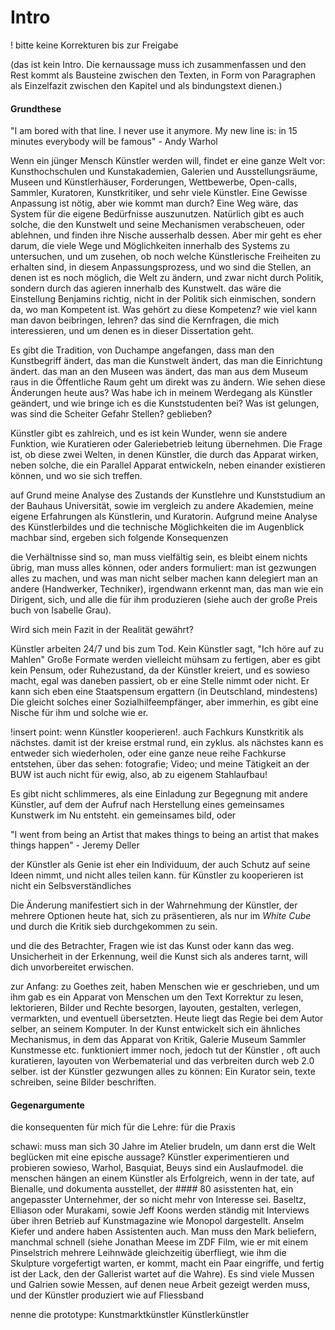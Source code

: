 # Intro 


! bitte keine Korrekturen bis zur Freigabe

(das ist kein Intro. Die kernaussage muss ich zusammenfassen und den Rest kommt als Bausteine zwischen den Texten, in Form von Paragraphen als Einzelfazit zwischen den Kapitel und als bindungstext dienen.) 

#### Grundthese 

"I am bored with that line. I never use it anymore. My new line is: in 15 minutes everybody will be famous" - Andy Warhol

Wenn ein jünger Mensch Künstler werden will, findet er eine ganze Welt vor: Kunsthochschulen und Kunstakademien, Galerien und Ausstellungsräume, Museen und Künstlerhäuser, Forderungen, Wettbewerbe, Open-calls, Sammler, Kuratoren, Kunstkritiker, und sehr viele Künstler. Eine Gewisse Anpassung ist nötig, aber wie kommt man durch? Eine Weg wäre, das System für die eigene Bedürfnisse auszunutzen. Natürlich gibt es auch solche, die den Kunstwelt und seine Mechanismen verabscheuen, oder ablehnen, und finden ihre Nische ausserhalb dessen. Aber mir geht es eher darum, die viele Wege und Möglichkeiten innerhalb des Systems zu untersuchen, und um zusehen, ob noch welche Künstlerische Freiheiten zu erhalten sind, in diesem Anpassungsprozess, und wo sind die Stellen, an denen ist es noch möglich, die Welt zu ändern, und zwar nicht durch Politik, sondern durch das agieren innerhalb des Kunstwelt.
das wäre die Einstellung Benjamins richtig, nicht in der Politik sich einmischen, sondern da, wo man Kompetent ist. Was gehört zu diese Kompetenz? wie viel kann man davon beibringen, lehren? das sind die Kernfragen, die mich interessieren, und um denen es in dieser Dissertation geht.

Es gibt die Tradition, von Duchampe angefangen, dass man den Kunstbegriff ändert, das man die Kunstwelt ändert, das man die Einrichtung ändert. das man an den Museen was ändert, das man aus dem Museum raus in die Öffentliche Raum geht um direkt was zu ändern. Wie sehen diese Änderungen heute aus? Was habe ich in meinem Werdegang als Künstler geändert, und wie bringe ich es die Kunststudenten bei? Was ist gelungen, was sind die Scheiter Gefahr Stellen? geblieben? 

Künstler gibt es zahlreich, und es ist kein Wunder, wenn sie andere Funktion, wie Kuratieren oder Galeriebetrieb leitung übernehmen. Die Frage ist, ob diese zwei Welten, in denen Künstler, die durch das Apparat wirken, neben solche, die ein Parallel Apparat entwickeln, neben einander existieren können, und wo sie sich treffen.

auf Grund meine Analyse des Zustands der Kunstlehre und Kunststudium an der Bauhaus Universität, sowie im vergleich zu andere Akademien, meine eigene Erfahrungen als Künstlerin, und Kuratorin. Aufgrund meine Analyse des Künstlerbildes und die technische Möglichkeiten die im Augenblick machbar sind, ergeben sich folgende Konsequenzen

die Verhältnisse sind so, man muss vielfältig sein, es bleibt einem nichts übrig, man muss alles können, oder anders formuliert: man ist gezwungen alles zu machen, und was man nicht selber machen kann delegiert man an andere (Handwerker, Techniker), irgendwann erkennt man, das man wie ein Dirigent, sich, und alle die für ihm produzieren (siehe auch der große Preis buch von Isabelle Grau).

Wird sich mein Fazit in der Realität gewährt?

Künstler arbeiten 24/7 und bis zum Tod. Kein Künstler sagt, "Ich höre auf zu Mahlen" Große Formate werden vielleicht mühsam zu fertigen, aber es gibt kein Pensum, oder Ruhezustand, da der Künstler kreiert, und es sowieso macht, egal was daneben passiert, ob er eine Stelle nimmt oder nicht. Er kann sich eben eine Staatspensum ergattern (in Deutschland, mindestens) Die gleicht solches einer Sozialhilfeempfänger, aber immerhin, es gibt eine Nische für ihm und solche wie er.


!insert point: wenn Künstler kooperieren!. auch Fachkurs
Kunstkritik als nächstes. damit ist der kreise erstmal rund, ein zyklus. als nächstes kann es entweder sich wiederholen, oder eine ganze neue reihe Fachkurse entstehen, über das sehen: fotografie; Video; und meine Tätigkeit an der BUW ist auch nicht für ewig, also, ab zu eigenem Stahlaufbau! 

Es gibt nicht schlimmeres, als eine Einladung zur Begegnung mit andere Künstler, auf dem der Aufruf nach Herstellung eines gemeinsames Kunstwerk im Nu entsteht. ein gemeinsames bild, oder

"I went from being an Artist that makes things to being an artist that makes things happen" - Jeremy Deller

der Künstler als Genie ist eher ein Individuum, der auch Schutz auf seine Ideen nimmt, und nicht alles teilen kann. für Künstler zu kooperieren ist nicht ein Selbsverständliches

Die Änderung manifestiert sich in der Wahrnehmung der Künstler, der mehrere Optionen heute hat, sich zu präsentieren, als nur im *White Cube* und durch die Kritik sieb durchgekommen zu sein.

und die des Betrachter, 
Fragen wie ist das Kunst oder kann das weg. Unsicherheit in der Erkennung, weil die Kunst sich als anderes tarnt, will dich unvorbereitet erwischen.

zur Anfang:
zu Goethes zeit, haben Menschen wie er geschrieben, und um ihm gab es ein Apparat von Menschen um den Text Korrektur zu lesen, lektorieren, Bilder und Rechte besorgen, layouten, gestalten, verlegen, vermarkten, und eventuell übersetzten. Heute liegt das Regie bei dem Autor selber, an seinem Komputer. In der Kunst entwickelt sich ein ähnliches Mechanismus, in dem das Apparat von Kritik, Galerie Museum Sammler Kunstmesse etc. funktioniert immer noch, jedoch tut der Künstler , oft auch kuratieren, layouten von Werbematerial und das verbreiten durch web 2.0 selber. ist der Künstler gezwungen alles zu können: Ein Kurator sein, texte schreiben, seine Bilder beschriften.

#### Gegenargumente 

die konsequenten für mich
für die Lehre: 
für die Praxis

schawi:
muss man sich 30 Jahre im Atelier brudeln, um dann erst die Welt beglücken mit eine epische aussage? 
Künstler experimentieren und probieren sowieso, Warhol, Basquiat, Beuys sind ein Auslaufmodel. die menschen hängen an  einem Künstler als Erfolgreich, wenn in der tate, auf Bienalle, und dokumenta ausstellet, der #### 80 asisstenten hat, ein angepasster Unternehmer, der so nicht mehr von Interesse sei. Baseltz, Elliason oder Murakami, sowie Jeff Koons werden ständig mit Interviews über ihren Betrieb auf Kunstmagazine wie Monopol dargestellt. Anselm Kiefer und andere haben Assistenten auch. Man muss den Mark beliefern, manchmal schnell (siehe Jonathan Meese im ZDF Film, wie er mit einem Pinselstrich mehrere Leihnwäde gleichzeitig überfliegt, wie ihm die Skulpture vorgefertigt warten, er kommt, macht ein Paar eingriffe, und fertig ist der Lack, den der Gallerist wartet auf die Wahre). Es sind viele Mussen und Galrien sowie Messen, auf denen neue Arbeit gezeigt werden muss, und der Künstler produziert wie auf Fliessband

nenne die prototype:
Kunstmarktkünstler
Künstlerkünstler



